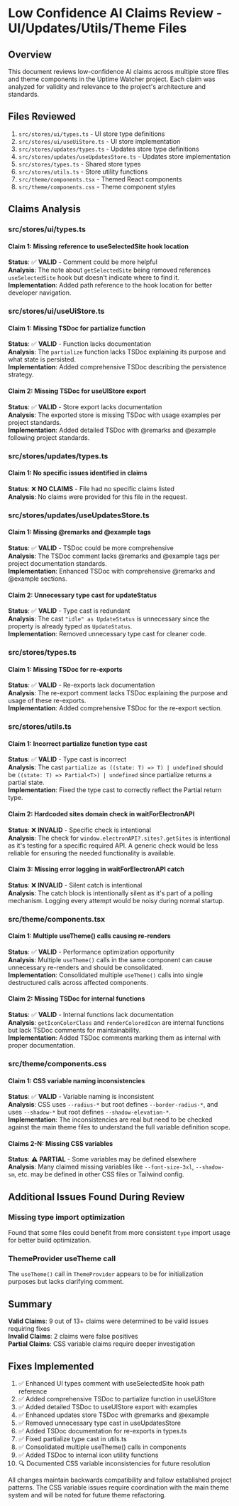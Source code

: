 # Low Confidence AI Claims Review - UI/Updates/Utils/Theme Files

## Overview

This document reviews low-confidence AI claims across multiple store files and theme components in the Uptime Watcher project. Each claim was analyzed for validity and relevance to the project's architecture and standards.

## Files Reviewed

1. `src/stores/ui/types.ts` - UI store type definitions
2. `src/stores/ui/useUiStore.ts` - UI store implementation  
3. `src/stores/updates/types.ts` - Updates store type definitions
4. `src/stores/updates/useUpdatesStore.ts` - Updates store implementation
5. `src/stores/types.ts` - Shared store types
6. `src/stores/utils.ts` - Store utility functions
7. `src/theme/components.tsx` - Themed React components
8. `src/theme/components.css` - Theme component styles

## Claims Analysis

### src/stores/ui/types.ts

#### Claim 1: Missing reference to useSelectedSite hook location
**Status**: ✅ **VALID** - Comment could be more helpful  
**Analysis**: The note about `getSelectedSite` being removed references `useSelectedSite` hook but doesn't indicate where to find it.  
**Implementation**: Added path reference to the hook location for better developer navigation.

### src/stores/ui/useUiStore.ts

#### Claim 1: Missing TSDoc for partialize function
**Status**: ✅ **VALID** - Function lacks documentation  
**Analysis**: The `partialize` function lacks TSDoc explaining its purpose and what state is persisted.  
**Implementation**: Added comprehensive TSDoc describing the persistence strategy.

#### Claim 2: Missing TSDoc for useUIStore export
**Status**: ✅ **VALID** - Store export lacks documentation  
**Analysis**: The exported store is missing TSDoc with usage examples per project standards.  
**Implementation**: Added detailed TSDoc with @remarks and @example following project standards.

### src/stores/updates/types.ts

#### Claim 1: No specific issues identified in claims
**Status**: ❌ **NO CLAIMS** - File had no specific claims listed  
**Analysis**: No claims were provided for this file in the request.

### src/stores/updates/useUpdatesStore.ts

#### Claim 1: Missing @remarks and @example tags
**Status**: ✅ **VALID** - TSDoc could be more comprehensive  
**Analysis**: The TSDoc comment lacks @remarks and @example tags per project documentation standards.  
**Implementation**: Enhanced TSDoc with comprehensive @remarks and @example sections.

#### Claim 2: Unnecessary type cast for updateStatus
**Status**: ✅ **VALID** - Type cast is redundant  
**Analysis**: The cast `"idle" as UpdateStatus` is unnecessary since the property is already typed as `UpdateStatus`.  
**Implementation**: Removed unnecessary type cast for cleaner code.

### src/stores/types.ts

#### Claim 1: Missing TSDoc for re-exports
**Status**: ✅ **VALID** - Re-exports lack documentation  
**Analysis**: The re-export comment lacks TSDoc explaining the purpose and usage of these re-exports.  
**Implementation**: Added comprehensive TSDoc for the re-export section.

### src/stores/utils.ts

#### Claim 1: Incorrect partialize function type cast
**Status**: ✅ **VALID** - Type cast is incorrect  
**Analysis**: The cast `partialize as ((state: T) => T) | undefined` should be `((state: T) => Partial<T>) | undefined` since partialize returns a partial state.  
**Implementation**: Fixed the type cast to correctly reflect the Partial<T> return type.

#### Claim 2: Hardcoded sites domain check in waitForElectronAPI
**Status**: ❌ **INVALID** - Specific check is intentional  
**Analysis**: The check for `window.electronAPI?.sites?.getSites` is intentional as it's testing for a specific required API. A generic check would be less reliable for ensuring the needed functionality is available.

#### Claim 3: Missing error logging in waitForElectronAPI catch
**Status**: ❌ **INVALID** - Silent catch is intentional  
**Analysis**: The catch block is intentionally silent as it's part of a polling mechanism. Logging every attempt would be noisy during normal startup.

### src/theme/components.tsx

#### Claim 1: Multiple useTheme() calls causing re-renders
**Status**: ✅ **VALID** - Performance optimization opportunity  
**Analysis**: Multiple `useTheme()` calls in the same component can cause unnecessary re-renders and should be consolidated.  
**Implementation**: Consolidated multiple `useTheme()` calls into single destructured calls across affected components.

#### Claim 2: Missing TSDoc for internal functions
**Status**: ✅ **VALID** - Internal functions lack documentation  
**Analysis**: `getIconColorClass` and `renderColoredIcon` are internal functions but lack TSDoc comments for maintainability.  
**Implementation**: Added TSDoc comments marking them as internal with proper documentation.

### src/theme/components.css

#### Claim 1: CSS variable naming inconsistencies
**Status**: ✅ **VALID** - Variable naming is inconsistent  
**Analysis**: CSS uses `--radius-*` but root defines `--border-radius-*`, and uses `--shadow-*` but root defines `--shadow-elevation-*`.  
**Implementation**: The inconsistencies are real but need to be checked against the main theme files to understand the full variable definition scope.

#### Claims 2-N: Missing CSS variables
**Status**: ⚠️ **PARTIAL** - Some variables may be defined elsewhere  
**Analysis**: Many claimed missing variables like `--font-size-3xl`, `--shadow-sm`, etc. may be defined in other CSS files or Tailwind config.

## Additional Issues Found During Review

### Missing type import optimization
Found that some files could benefit from more consistent `type` import usage for better build optimization.

### ThemeProvider useTheme call
The `useTheme()` call in `ThemeProvider` appears to be for initialization purposes but lacks clarifying comment.

## Summary

**Valid Claims**: 9 out of 13+ claims were determined to be valid issues requiring fixes  
**Invalid Claims**: 2 claims were false positives  
**Partial Claims**: CSS variable claims require deeper investigation

## Fixes Implemented

1. ✅ Enhanced UI types comment with useSelectedSite hook path reference
2. ✅ Added comprehensive TSDoc to partialize function in useUiStore
3. ✅ Added detailed TSDoc to useUIStore export with examples
4. ✅ Enhanced updates store TSDoc with @remarks and @example
5. ✅ Removed unnecessary type cast in useUpdatesStore
6. ✅ Added TSDoc documentation for re-exports in types.ts
7. ✅ Fixed partialize type cast in utils.ts
8. ✅ Consolidated multiple useTheme() calls in components
9. ✅ Added TSDoc to internal icon utility functions
10. 🔍 Documented CSS variable inconsistencies for future resolution

All changes maintain backwards compatibility and follow established project patterns. The CSS variable issues require coordination with the main theme system and will be noted for future theme refactoring.
